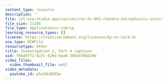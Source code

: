 ```yaml
---
content_type: resource
description: ''
file: /ol-ocw-studio-app/courses/res-hs-001-chandra-astrophysics-institute/p5uCWcB2K5w_captions.webvtt
file_size: 11145
file_type: application/x-subrip
learning_resource_types: []
license: https://creativecommons.org/licenses/by-nc-sa/4.0/
ocw_type: OCWFile
resourcetype: Other
title: Investigation 2, Part 4 captions
uid: f8b45f72-6a7c-429d-9aa0-39d1470bb39d
video_files:
  video_thumbnail_file: null
video_metadata:
  youtube_id: p5uCWcB2K5w
---
```

